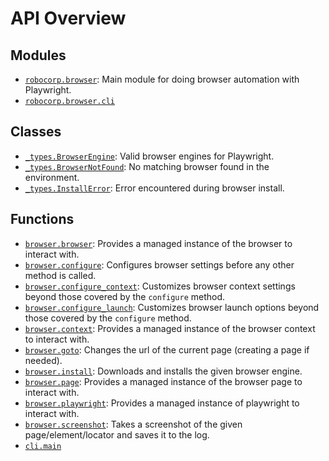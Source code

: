 <!-- markdownlint-disable -->

# API Overview

## Modules

- [`robocorp.browser`](./robocorp.browser.md#module-robocorpbrowser): Main module for doing browser automation with Playwright.
- [`robocorp.browser.cli`](./robocorp.browser.cli.md#module-robocorpbrowsercli)

## Classes

- [`_types.BrowserEngine`](./robocorp.browser._types.md#class-browserengine): Valid browser engines for Playwright.
- [`_types.BrowserNotFound`](./robocorp.browser._types.md#class-browsernotfound): No matching browser found in the environment.
- [`_types.InstallError`](./robocorp.browser._types.md#class-installerror): Error encountered during browser install.

## Functions

- [`browser.browser`](./robocorp.browser.md#function-browser): Provides a managed instance of the browser to interact with.
- [`browser.configure`](./robocorp.browser.md#function-configure): Configures browser settings before any other method is called.
- [`browser.configure_context`](./robocorp.browser.md#function-configure_context): Customizes browser context settings beyond those covered by the `configure` method.
- [`browser.configure_launch`](./robocorp.browser.md#function-configure_launch): Customizes browser launch options beyond those covered by the `configure` method.
- [`browser.context`](./robocorp.browser.md#function-context): Provides a managed instance of the browser context to interact with.
- [`browser.goto`](./robocorp.browser.md#function-goto): Changes the url of the current page (creating a page if needed).
- [`browser.install`](./robocorp.browser.md#function-install): Downloads and installs the given browser engine.
- [`browser.page`](./robocorp.browser.md#function-page): Provides a managed instance of the browser page to interact with.
- [`browser.playwright`](./robocorp.browser.md#function-playwright): Provides a managed instance of playwright to interact with.
- [`browser.screenshot`](./robocorp.browser.md#function-screenshot): Takes a screenshot of the given page/element/locator and saves it to the log.
- [`cli.main`](./robocorp.browser.cli.md#function-main)

